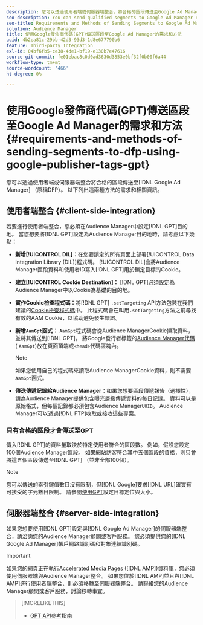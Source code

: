 ```yaml
---
description: 您可以透過使用者端或伺服器端整合，將合格的區段傳送至Google Ad Manager。 以下列出這兩種方法的需求和相關資訊。
seo-description: You can send qualified segments to Google Ad Manager either through a client-side or through a server-side integration. Requirements and related information about both methods are listed below.
seo-title: Requirements and Methods of Sending Segments to Google Ad Manager Using Google Publisher Tags (GPT)
solution: Audience Manager
title: 使用Google發佈商代碼(GPT)傳送區段至Google Ad Manager的需求和方法
uuid: 4b2ea81c-29bb-42d3-93d3-1d8e677790b6
feature: Third-party Integration
exl-id: 04bf6fb5-ce38-4de1-bf19-e130b7e47616
source-git-commit: fe01ebac8c0d0ad3630d3853e0bf32f0b00f6a44
workflow-type: tm+mt
source-wordcount: '466'
ht-degree: 0%

---
```


# 使用Google發佈商代碼(GPT)傳送區段至Google Ad Manager的需求和方法 {#requirements-and-methods-of-sending-segments-to-dfp-using-google-publisher-tags-gpt}

您可以透過使用者端或伺服器端整合將合格的區段傳送至[!DNL Google Ad Manager] （原稱DFP）。 以下列出這兩種方法的需求和相關資訊。

## 使用者端整合 {#client-side-integration}

若要進行使用者端整合，您必須在Audience Manager中設定[!DNL GPT]目的地。 當您想要將[!DNL GPT]設定為Audience Manager目的地時，請考慮以下幾點：

* **新增[!UICONTROL DIL]：**&#x200B;在您要鎖定的所有頁面上部署[!UICONTROL Data Integration Library (DIL)]程式碼。 [!UICONTROL DIL]會將Audience Manager區段資料和使用者ID寫入[!DNL GPT]用於鎖定目標的Cookie。

* **建立[!UICONTROL Cookie Destination]：** [!DNL GPT]必須設定為Audience Manager中以Cookie為基礎的目的地。

* **實作Cookie檢查程式碼：**&#x200B;將[!DNL GPT] `.setTargeting` API方法包裝在我們建議的[Cookie檢查程式碼](../../integration/gpt-aam-destination/gpt-aam-modify-api.md)中。 此程式碼會在叫用`.setTargeting`方法之前尋找有效的AAM Cookie，以協助避免發生錯誤。

* **新增`AamGpt`函式：** `AamGpt`程式碼會從Audience ManagerCookie擷取資料，並將其傳送到[!DNL GPT]。 將Google發行者標籤的[Audience Manager代碼](../../integration/gpt-aam-destination/gpt-aam-aamgpt-code.md) ( `AamGpt`)放在頁面頂端或`<head>`代碼區塊內。

  >[!NOTE]
  >
  >如果您使用自己的程式碼來讀取Audience ManagerCookie資料，則不需要`AamGpt`函式。

* **傳送傳遞記錄給Audience Manager：**&#x200B;如果您想要區段傳遞報告（選擇性），請為Audience Manager提供包含曝光層級傳遞資料的每日記錄。 資料可以是原始格式，但每個記錄都必須包含Audience Manager`UUID`。 Audience Manager可以透過[!DNL FTP]收取或接收這些專案。

### 只有合格的區段才會傳送至GPT

傳入[!DNL GPT]的資料量取決於特定使用者符合的區段數。 例如，假設您設定100個Audience Manager區段。 如果網站訪客符合其中五個區段的資格，則只會將這五個區段傳送至[!DNL GPT] （並非全部100個）。

>[!NOTE]
>
>您可以傳送的索引鍵值數目沒有限制，但[!DNL Google]要求[!DNL URL]確實有可接受的字元數目限制。 請參閱[使用GPT](https://support.google.com/dfp_premium/bin/answer.py?hl=en&amp;answer=1697712)設定目標定位與大小。

## 伺服器端整合 {#server-side-integration}

如果您想要使用[!DNL GPT]設定與[!DNL Google Ad Manager]的伺服器端整合，請洽詢您的Audience Manager顧問或客戶服務。 您必須提供您的[!DNL Google Ad Manager]帳戶網路識別碼和對象連結識別碼。

>[!IMPORTANT]
>
>如果您的網頁正在執行[Accelerated Media Pages](https://www.ampproject.org/) ([!DNL AMP])資料庫，您必須使用伺服器端與Audience Manager整合。 如果您位於[!DNL AMP]並且與[!DNL AMP]進行使用者端整合，則必須移轉至伺服器端整合。 請聯絡您的Audience Manager顧問或客戶服務，討論移轉事宜。

>[!MORELIKETHIS]
>
>* [GPT API參考指南](https://support.google.com/dfp_premium/bin/answer.py?hl=en&amp;answer=1650154)
